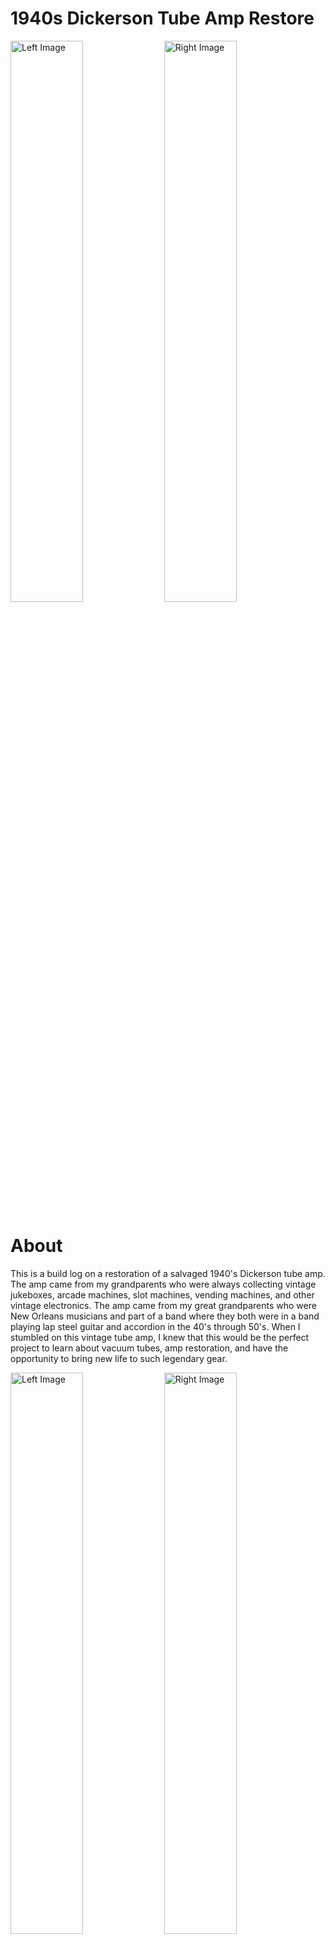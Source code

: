 # 1940s Dickerson Tube Amp Restore

<p align="left">
  <img src="https://github.com/user-attachments/assets/645d1149-88da-4d76-9d55-1ae71cb736c1" width="48%" height="48%" alt="Left Image">
  <img src="https://github.com/user-attachments/assets/7ed48e65-59fb-4d7f-88f8-652cb52f060e" width="48%" height="48%" alt="Right Image">
</p> 


# About
This is a build log on a restoration of a salvaged 1940's Dickerson tube amp. The amp came from my grandparents who were always collecting vintage jukeboxes, arcade machines, slot machines, vending machines, and other vintage electronics. The amp came from my great grandparents who were New Orleans musicians and part of a band where they both were in a band playing lap steel guitar and accordion in the 40's through 50's. When I stumbled on this vintage tube amp, I knew that this would be the perfect project to learn about vacuum tubes, amp restoration, and have the opportunity to bring new life to such legendary gear. 

<p align="left">
  <img src="https://github.com/user-attachments/assets/0cc5638d-2aa4-4626-9a4b-37657408b8c1" width="48%" height="48%" alt="Left Image">
  <img src="https://github.com/user-attachments/assets/976be195-f448-4a44-baa0-f8da2c6d56ec" width="48%" height="48%" alt="Right Image">
</p> 

![I6](https://github.com/user-attachments/assets/198c0680-5f02-4732-88bc-0f84088d126a)

# History Of Dickerson
Dickerson amplifiers was founded in Southern California by Delbert J. Dickerson and played a huge role in developing amplifiers that were the precursor to the legendary Magnatone brand. The inspiration came from finding a solution to making an electric lap steel guitar and amp for his daughter. With this being the first electric instrument to be patented, this idea caught on fast. Originally designed for Hawaiian guitarists in Southern California, this was one of the first mass-produced steel and amp combos that was commercially successful. 

![US2209016-drawings-page-1](https://github.com/user-attachments/assets/947f42c8-c1a2-40a2-aa15-833724704f0d)

After the shift to Magnatone, business started booming and more units were being sold. Artists such as Buddy Holly, Paul Bigsby, and Lonnie Mack were the early pioneers of Magnatone and helped release new amp technology that created a distinct vibrato reverb. The legacy and history of these amps span a long period of time and have inspired many lap steel, accordion, harmonica, and so many more players. 

For this amp in particular, this model was created in 1947 and used a single-ended design with 6V6 power tubes, Rola field-coil speaker, two inputs, and 5 watts of power. This model was known for its' driven overdrive tone and is comparable to early Supro and Fender Champ amplifiers. The outside finish has a green "mother of pearl" or also known as "mother of toilet" that is very distinct. 

![xwptxyadbov9wfzcqrk0](https://github.com/user-attachments/assets/4c508ae7-564b-4e98-88d6-9b25a5cf652f)

![053aee929880d18f6db7836267eed1d4](https://github.com/user-attachments/assets/f0572574-6d4e-437d-b583-5f17b63c8821)

# Restoration Process
For this amplifier restoration, I have opted to keep everything as original as possible, only replacing the necessary components to preserve the aesthetics and reliably operate. Since this amp used oil capacitors and carbon composition resistors, the components all tested out of tolerance so I replaced those components with their more modern electrolytic and metal film and carbon film counterparts. 

Before ordering the components, I tested for continuity and proper resistance for all of the transfromers and speaker coils. Thankfully, everything was still operational.

### Completed Rewiring
![IMG_6](https://github.com/user-attachments/assets/f2c4b995-21c1-489b-9592-f2b5210dec96)

## Schematic Diagram and Analysis
As the circuit inside the amp was slightly different than any other schematic that I could find online, I traced out the circuit diagram to see what I was working with. Included in the schematic are modifications I added to the circuit for added reliablity and gain.

[1947 Dickerson Amp W Mods V3.pdf](https://github.com/user-attachments/files/20642794/1947.Dickerson.Amp.W.Mods.V3.pdf)

The design follows a single-ended 6V6 design operating as a Class A amplifier and producing 4 to 5 watts of power. Especially when driven with pedals, this amp puts out some surpisingly serious volume with a smooth, harmonically rich sound. 

### Input Stage
The input stage uses a 6SJ7 pentode tube that will boost the signal enough to be fed into the 6V6 power stage. Since the amp was mostly used for lap steel, accordian, and harmonica, I switched the 510k resistor to a 1Meg resistor to prevent tone sucking from the guitar signal. 

Connected to pin 5 of the 6SJ7 is an RC network that attenuates the guitar signal with a cutoff of 16Hz and sets the tube bias.

fc = 1 / 2pi(10uF)(1kOhm) = 15.92Hz

![image](https://github.com/user-attachments/assets/3c61ea07-2b16-4e17-8fad-9113f64b30e7)

## Power Stage
The power stage uses a 6V6 tube and operates in a single ended configuration where the tube amplifies both the positive and negative peaks of the signal, resulting in a warm tone with tube overdrive capability. 

The output from pin 3 feeds to an output transformer that converts the high impedance output signal to a low impedance signal and removes the high voltage DC offset applied to the amplified AC signal. This also acts as a choke for the power supply that will store current in the primary coil of the transformer and release it if extra power is needed. Such configuration eases the load off of the power supply and vacuum tubes.

The speaker used is called a field coil speaker used before permanent magnent speakers became widely used. The high voltage DC signal from the rectifier tube provides the power needed to power the electromagnent in the speaker. These types of speakers are known for their dynamic and warm distinct tone. 

On pin 8 of the 6V6, an RC network attentuates the guitar tone to 27Hz, sets the bias, and sets the amount of headroom the tube has before distorting. 

### Screen Mod
A modification I installed in the amp is called the screen mod. Adding a 500 ohm resistor in series to pin 4 of the 6V6 tube decreases the current and increases drive and distortion. The higher the resistance, the more compression and drive the tube will have. It really changed the tonal characteristics and made for a much fuller sound. 

fc = 1 / 2pi(20uF)(300) = 26.53Hz

![image](https://github.com/user-attachments/assets/311a54b7-e951-4daa-b1ee-7a136d6da77d)


## Power Supply Stage
The power supply stage uses an iso-transformer to convert the 120VAC from the wall to the various voltages needed for operation. The 365VAC signal is rectified to DC with a 5Y3GT rectifier tube for the amp. The infamous .05uF death cap was removed in the final restoration due to safety concerns if the capacitor fails where 120VAC at 10 amps can be shorted to ground. I also upgraded to a 3 prong cable for added safety since the chassis will be grounded.

Instead of the three capacitor can capacitor, I opted to just replace it with three seperate 20uF electrolytic capacitors. Such designs were used back in the day to save space and money, though with reliable and cheap capacitors nowadays you can use seperate capacitors. As a result, I was able to install the capacitors close to the power suppply rails to reduce noise. To keep the vintage look, I left the can capacitor installed in the socket. 

### Protection Diode Mod
This mod came from Rob Robinette's website filled with many tube amp mods. This mod is called the protection diode mod and helps decrease rectifier tube load and increases the life span of the 5Y3 tube. I used UF4007 diodes for my amp but 1N4007 diodes can also be used. 

### Disharge Resistor
This mod disharges residual charges from the capacitors in the circuit to ground when powered off. I used a 1Meg resistor but anything greater than 100kOhm will suffice. There is no effect on tone, this is purely for added safety when working with the components on the chassis. 

![image](https://github.com/user-attachments/assets/df712653-85c9-4ae4-b6ad-6cd690788e33)

# Aesthetics
The condition of the amp was super rusted and dirty when I first received it. In an effort to preserve the original finish and logo, I took extra care in the cleaning process. For the metal chassis, I used a wire brush and WD-40 to remove a large portion of the rust. I was not able to get all of the rust off, but it already looks so much better without having to repaint the chassis. The handle was sanded and soaked in Muriatic Acid for 24 hours which removed all of the rust for a brand new finish. 

For the mother of pearl vinyl, I used mineral oil and a soft towel to carefully clean and restore the finish. Contact cement was also used to place back the peeling parts of the vinyl. 

# Finished Product
This amp really came a long way and I learned a ton on how vacuum tubes work and the restoration process. Super happy that I was able to bring new life to such a vintage amp! The amp sounds great on its' own and even better when driven with a tube screamer, fuzz face, or Klon type overdrive. 

As I make any upgrades or updates, I will update this repository.

Here are some good resources that I used to help restore this amp.

https://www.reddit.com/r/GuitarAmps/comments/1ksckc8/found_this_1940s_dickerson_tube_amp_is_it_worth/

https://www.reddit.com/r/ToobAmps/comments/1kvfkn3/1940s_dickerson_tube_amp_restore_quick_question/

